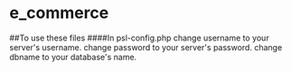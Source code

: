 # e_commerce
##To use these files
####In psl-config.php
change username to your server's username.
change password to your server's password.
change dbname to your database's name.
